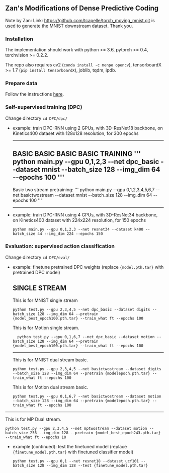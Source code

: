 ## Zan's Modifications of Dense Predictive Coding 

Note by Zan: Link: https://github.com/tcapelle/torch_moving_mnist.git
is used to generate the MNIST downstream dataset. Thank you.

### Installation

The implementation should work with python >= 3.6, pytorch >= 0.4, torchvision >= 0.2.2. 

The repo also requires cv2 (`conda install -c menpo opencv`), tensorboardX >= 1.7 (`pip install tensorboardX`), joblib, tqdm, ipdb.

### Prepare data

Follow the instructions [here](process_data/).

### Self-supervised training (DPC)

Change directory `cd DPC/dpc/`

* example: train DPC-RNN using 2 GPUs, with 3D-ResNet18 backbone, on Kinetics400 dataset with 128x128 resolution, for 300 epochs

  ------------------------------------------------------------------------------------------
  BASIC BASIC BASIC BASIC TRAINING
  '''
  python main.py --gpu 0,1,2,3 --net dpc_basic --dataset mnist --batch_size 128 --img_dim 64 --epochs 100
  '''
  ------------------------------------------------------------------------------------------

  Basic two stream pretraining:
  '''
  python main.py --gpu 0,1,2,3,4,5,6,7 --net basictwostream --dataset mnist --batch_size 128 --img_dim 64 --epochs 100
  '''

  ------------------------------------------------------------------------------------------

* example: train DPC-RNN using 4 GPUs, with 3D-ResNet34 backbone, on Kinetics400 dataset with 224x224 resolution, for 150 epochs
  ```
  python main.py --gpu 0,1,2,3 --net resnet34 --dataset k400 --batch_size 44 --img_dim 224 --epochs 150
  ```

### Evaluation: supervised action classification

Change directory `cd DPC/eval/`

* example: finetune pretrained DPC weights (replace `{model.pth.tar}` with pretrained DPC model)

  SINGLE STREAM
  --------------------------------------------------------------------------------------------
  This is for MNIST single stream

  ```
  python test.py --gpu 2,3,4,5 --net dpc_basic --dataset digits --batch_size 128 --img_dim 64 --pretrain {model_best_epoch100.pth.tar} --train_what ft --epochs 100
  ```
  This is for Motion single stream.

  ```
    python test.py --gpu 0,1,6,7 --net dpc_basic --dataset motion --batch_size 128 --img_dim 64 --pretrain {model_best_epoch100.pth.tar} --train_what ft --epochs 100
  ```

  --------------------------------------------------------------------------------------------


  This is for MNIST dual stream basic.
  ```
  python test.py --gpu 2,3,4,5 --net basictwostream --dataset digits --batch_size 128 --img_dim 64 --pretrain {modelepoch.pth.tar} --train_what ft --epochs 100
  ```

  This is for Motion dual stream basic.
  ```
  python test.py --gpu 0,1,6,7 --net basictwostream --dataset motion --batch_size 128 --img_dim 64 --pretrain {modelepoch.pth.tar} --train_what ft --epochs 100
  ```
-------------------------------------

  This is for MP Dual stream.
   ```
  python test.py --gpu 2,3,4,5 --net mptwostream --dataset motion --batch_size 256 --img_dim 128 --pretrain {model_best_epoch243.pth.tar} --train_what ft --epochs 10
  ``` 


* example (continued): test the finetuned model (replace `{finetune_model.pth.tar}` with finetuned classifier model)
  ```
  python test.py --gpu 0,1 --net resnet18 --dataset ucf101 --batch_size 128 --img_dim 128 --test {finetune_model.pth.tar}
  ```



